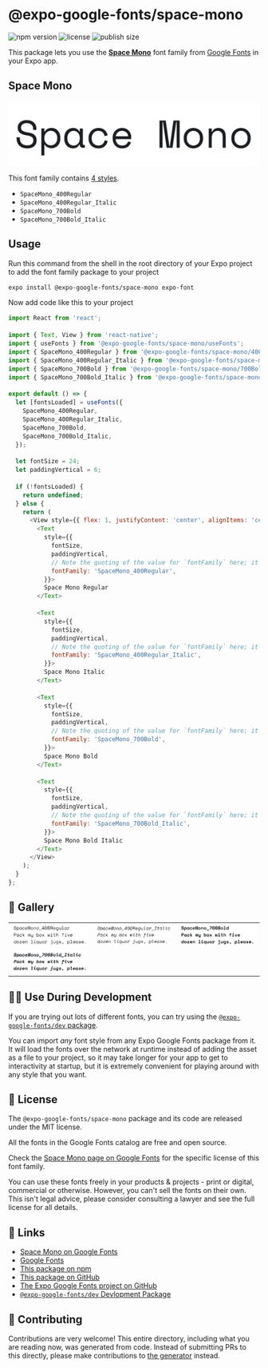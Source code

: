 # @expo-google-fonts/space-mono

![npm version](https://flat.badgen.net/npm/v/@expo-google-fonts/space-mono)
![license](https://flat.badgen.net/github/license/expo/google-fonts)
![publish size](https://flat.badgen.net/packagephobia/install/@expo-google-fonts/space-mono)

This package lets you use the [**Space Mono**](https://fonts.google.com/specimen/Space+Mono) font family from [Google Fonts](https://fonts.google.com/) in your Expo app.

## Space Mono

![Space Mono](./font-family.png)

This font family contains [4 styles](#-gallery).

- `SpaceMono_400Regular`
- `SpaceMono_400Regular_Italic`
- `SpaceMono_700Bold`
- `SpaceMono_700Bold_Italic`

## Usage

Run this command from the shell in the root directory of your Expo project to add the font family package to your project
```sh
expo install @expo-google-fonts/space-mono expo-font
```

Now add code like this to your project
```js
import React from 'react';

import { Text, View } from 'react-native';
import { useFonts } from '@expo-google-fonts/space-mono/useFonts';
import { SpaceMono_400Regular } from '@expo-google-fonts/space-mono/400Regular';
import { SpaceMono_400Regular_Italic } from '@expo-google-fonts/space-mono/400Regular_Italic';
import { SpaceMono_700Bold } from '@expo-google-fonts/space-mono/700Bold';
import { SpaceMono_700Bold_Italic } from '@expo-google-fonts/space-mono/700Bold_Italic';

export default () => {
  let [fontsLoaded] = useFonts({
    SpaceMono_400Regular,
    SpaceMono_400Regular_Italic,
    SpaceMono_700Bold,
    SpaceMono_700Bold_Italic,
  });

  let fontSize = 24;
  let paddingVertical = 6;

  if (!fontsLoaded) {
    return undefined;
  } else {
    return (
      <View style={{ flex: 1, justifyContent: 'center', alignItems: 'center' }}>
        <Text
          style={{
            fontSize,
            paddingVertical,
            // Note the quoting of the value for `fontFamily` here; it expects a string!
            fontFamily: 'SpaceMono_400Regular',
          }}>
          Space Mono Regular
        </Text>

        <Text
          style={{
            fontSize,
            paddingVertical,
            // Note the quoting of the value for `fontFamily` here; it expects a string!
            fontFamily: 'SpaceMono_400Regular_Italic',
          }}>
          Space Mono Italic
        </Text>

        <Text
          style={{
            fontSize,
            paddingVertical,
            // Note the quoting of the value for `fontFamily` here; it expects a string!
            fontFamily: 'SpaceMono_700Bold',
          }}>
          Space Mono Bold
        </Text>

        <Text
          style={{
            fontSize,
            paddingVertical,
            // Note the quoting of the value for `fontFamily` here; it expects a string!
            fontFamily: 'SpaceMono_700Bold_Italic',
          }}>
          Space Mono Bold Italic
        </Text>
      </View>
    );
  }
};

```

## 🔡 Gallery


||||
|-|-|-|
|![SpaceMono_400Regular](.//400Regular/SpaceMono_400Regular.ttf.png)|![SpaceMono_400Regular_Italic](.//400Regular_Italic/SpaceMono_400Regular_Italic.ttf.png)|![SpaceMono_700Bold](.//700Bold/SpaceMono_700Bold.ttf.png)||
|![SpaceMono_700Bold_Italic](.//700Bold_Italic/SpaceMono_700Bold_Italic.ttf.png)||||


## 👩‍💻 Use During Development

If you are trying out lots of different fonts, you can try using the [`@expo-google-fonts/dev` package](https://github.com/freeboub/google-fonts/tree/master/font-packages/dev#readme).

You can import *any* font style from any Expo Google Fonts package from it. It will load the fonts
over the network at runtime instead of adding the asset as a file to your project, so it may take longer
for your app to get to interactivity at startup, but it is extremely convenient
for playing around with any style that you want.

## 📖 License

The `@expo-google-fonts/space-mono` package and its code are released under the MIT license.

All the fonts in the Google Fonts catalog are free and open source.

Check the [Space Mono page on Google Fonts](https://fonts.google.com/specimen/Space+Mono) for the specific license of this font family.

You can use these fonts freely in your products & projects - print or digital, commercial or otherwise. However, you can't sell the fonts on their own. This isn't legal advice, please consider consulting a lawyer and see the full license for all details.

## 🔗 Links

- [Space Mono on Google Fonts](https://fonts.google.com/specimen/Space+Mono)
- [Google Fonts](https://fonts.google.com/)
- [This package on npm](https://www.npmjs.com/package/@expo-google-fonts/space-mono)
- [This package on GitHub](https://github.com/freeboub/google-fonts/tree/master/font-packages/space-mono)
- [The Expo Google Fonts project on GitHub](https://github.com/freeboub/google-fonts)
- [`@expo-google-fonts/dev` Devlopment Package](https://github.com/freeboub/google-fonts/tree/master/font-packages/dev)

## 🤝 Contributing

Contributions are very welcome! This entire directory, including what you are reading now, was generated from code. Instead of submitting PRs to this directly, please make contributions to [the generator](https://github.com/freeboub/google-fonts/tree/master/packages/generator) instead.
